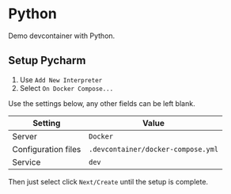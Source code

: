 # Python

Demo devcontainer with Python.

## Setup Pycharm

1. Use `Add New Interpreter`
2. Select `On Docker Compose...`

Use the settings below, any other fields can be left blank.

| Setting             | Value                              |
|---------------------|------------------------------------|
| Server              | `Docker`                           |
| Configuration files | `.devcontainer/docker-compose.yml` |
| Service             | `dev`                              |

Then just select click `Next/Create` until the setup is complete.
